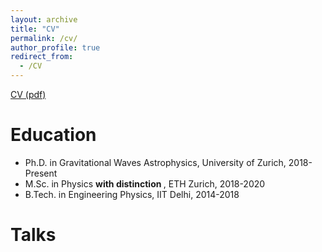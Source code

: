 ```yaml
---
layout: archive
title: "CV"
permalink: /cv/
author_profile: true
redirect_from:
  - /CV
---
```


<a href="https://muditgarg96.github.io/files/MuditGarg_CV.pdf">CV (pdf)</a>

Education
======
* Ph.D. in Gravitational Waves Astrophysics, University of Zurich, 2018-Present
* M.Sc. in Physics <b> with distinction </b>, ETH Zurich, 2018-2020
* B.Tech. in Engineering Physics, IIT Delhi, 2014-2018

Talks
======


